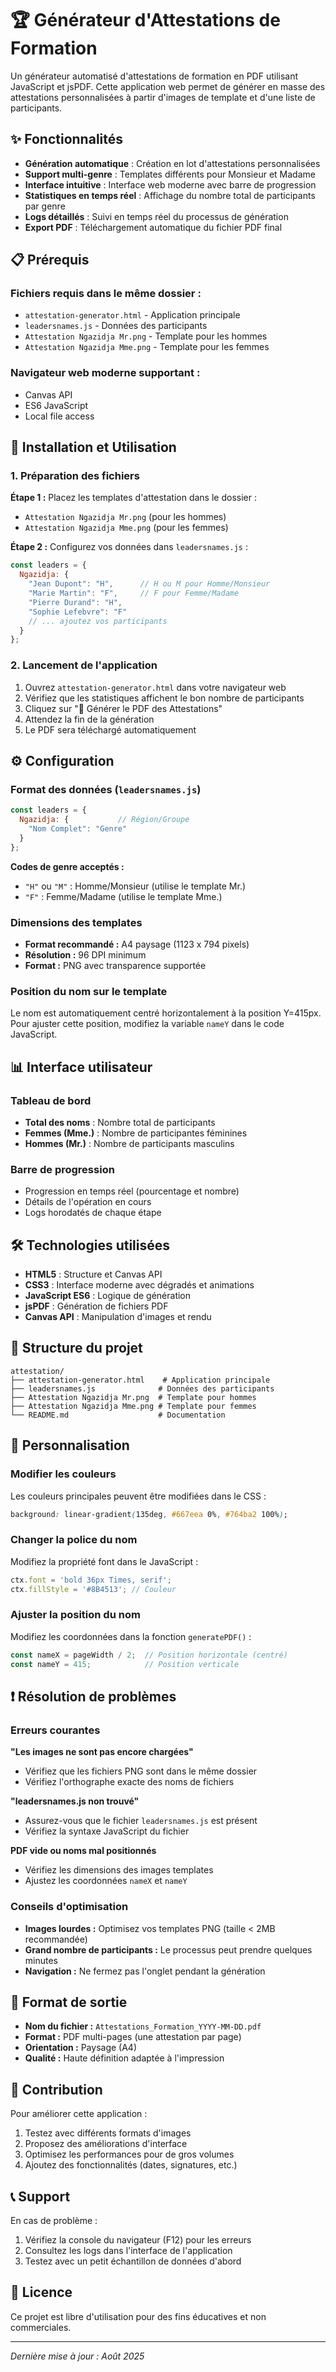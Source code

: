# 🏆 Générateur d'Attestations de Formation

Un générateur automatisé d'attestations de formation en PDF utilisant JavaScript et jsPDF. Cette application web permet de générer en masse des attestations personnalisées à partir d'images de template et d'une liste de participants.

## ✨ Fonctionnalités

- **Génération automatique** : Création en lot d'attestations personnalisées
- **Support multi-genre** : Templates différents pour Monsieur et Madame
- **Interface intuitive** : Interface web moderne avec barre de progression
- **Statistiques en temps réel** : Affichage du nombre total de participants par genre
- **Logs détaillés** : Suivi en temps réel du processus de génération
- **Export PDF** : Téléchargement automatique du fichier PDF final

## 📋 Prérequis

### Fichiers requis dans le même dossier :
- `attestation-generator.html` - Application principale
- `leadersnames.js` - Données des participants
- `Attestation Ngazidja Mr.png` - Template pour les hommes
- `Attestation Ngazidja Mme.png` - Template pour les femmes

### Navigateur web moderne supportant :
- Canvas API
- ES6 JavaScript
- Local file access

## 🚀 Installation et Utilisation

### 1. Préparation des fichiers

**Étape 1 :** Placez les templates d'attestation dans le dossier :
- `Attestation Ngazidja Mr.png` (pour les hommes)
- `Attestation Ngazidja Mme.png` (pour les femmes)

**Étape 2 :** Configurez vos données dans `leadersnames.js` :
```javascript
const leaders = {
  Ngazidja: {
    "Jean Dupont": "H",      // H ou M pour Homme/Monsieur
    "Marie Martin": "F",     // F pour Femme/Madame
    "Pierre Durand": "H",
    "Sophie Lefebvre": "F"
    // ... ajoutez vos participants
  }
};
```

### 2. Lancement de l'application

1. Ouvrez `attestation-generator.html` dans votre navigateur web
2. Vérifiez que les statistiques affichent le bon nombre de participants
3. Cliquez sur "📄 Générer le PDF des Attestations"
4. Attendez la fin de la génération
5. Le PDF sera téléchargé automatiquement

## ⚙️ Configuration

### Format des données (`leadersnames.js`)
```javascript
const leaders = {
  Ngazidja: {           // Région/Groupe
    "Nom Complet": "Genre"
  }
};
```

**Codes de genre acceptés :**
- `"H"` ou `"M"` : Homme/Monsieur (utilise le template Mr.)
- `"F"` : Femme/Madame (utilise le template Mme.)

### Dimensions des templates
- **Format recommandé :** A4 paysage (1123 x 794 pixels)
- **Résolution :** 96 DPI minimum
- **Format :** PNG avec transparence supportée

### Position du nom sur le template
Le nom est automatiquement centré horizontalement à la position Y=415px. Pour ajuster cette position, modifiez la variable `nameY` dans le code JavaScript.

## 📊 Interface utilisateur

### Tableau de bord
- **Total des noms** : Nombre total de participants
- **Femmes (Mme.)** : Nombre de participantes féminines
- **Hommes (Mr.)** : Nombre de participants masculins

### Barre de progression
- Progression en temps réel (pourcentage et nombre)
- Détails de l'opération en cours
- Logs horodatés de chaque étape

## 🛠️ Technologies utilisées

- **HTML5** : Structure et Canvas API
- **CSS3** : Interface moderne avec dégradés et animations
- **JavaScript ES6** : Logique de génération
- **jsPDF** : Génération de fichiers PDF
- **Canvas API** : Manipulation d'images et rendu

## 📁 Structure du projet

```
attestation/
├── attestation-generator.html    # Application principale
├── leadersnames.js              # Données des participants
├── Attestation Ngazidja Mr.png  # Template pour hommes
├── Attestation Ngazidja Mme.png # Template pour femmes
└── README.md                    # Documentation
```

## 🔧 Personnalisation

### Modifier les couleurs
Les couleurs principales peuvent être modifiées dans le CSS :
```css
background: linear-gradient(135deg, #667eea 0%, #764ba2 100%);
```

### Changer la police du nom
Modifiez la propriété font dans le JavaScript :
```javascript
ctx.font = 'bold 36px Times, serif';
ctx.fillStyle = '#8B4513'; // Couleur
```

### Ajuster la position du nom
Modifiez les coordonnées dans la fonction `generatePDF()` :
```javascript
const nameX = pageWidth / 2;  // Position horizontale (centré)
const nameY = 415;            // Position verticale
```

## ❗ Résolution de problèmes

### Erreurs courantes

**"Les images ne sont pas encore chargées"**
- Vérifiez que les fichiers PNG sont dans le même dossier
- Vérifiez l'orthographe exacte des noms de fichiers

**"leadersnames.js non trouvé"**
- Assurez-vous que le fichier `leadersnames.js` est présent
- Vérifiez la syntaxe JavaScript du fichier

**PDF vide ou noms mal positionnés**
- Vérifiez les dimensions des images templates
- Ajustez les coordonnées `nameX` et `nameY`

### Conseils d'optimisation

- **Images lourdes :** Optimisez vos templates PNG (taille < 2MB recommandée)
- **Grand nombre de participants :** Le processus peut prendre quelques minutes
- **Navigation :** Ne fermez pas l'onglet pendant la génération

## 📄 Format de sortie

- **Nom du fichier :** `Attestations_Formation_YYYY-MM-DD.pdf`
- **Format :** PDF multi-pages (une attestation par page)
- **Orientation :** Paysage (A4)
- **Qualité :** Haute définition adaptée à l'impression

## 🤝 Contribution

Pour améliorer cette application :
1. Testez avec différents formats d'images
2. Proposez des améliorations d'interface
3. Optimisez les performances pour de gros volumes
4. Ajoutez des fonctionnalités (dates, signatures, etc.)

## 📞 Support

En cas de problème :
1. Vérifiez la console du navigateur (F12) pour les erreurs
2. Consultez les logs dans l'interface de l'application
3. Testez avec un petit échantillon de données d'abord

## 📜 Licence

Ce projet est libre d'utilisation pour des fins éducatives et non commerciales.

---

*Dernière mise à jour : Août 2025*
